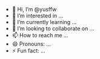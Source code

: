 - 👋 Hi, I’m @yusffw
- 👀 I’m interested in ...
- 🌱 I’m currently learning ...
- 💞️ I’m looking to collaborate on ...
- 📫 How to reach me ...
- 😄 Pronouns: ...
- ⚡ Fun fact: ...

<!---
yusffw/yusffw is a ✨ special ✨ repository because its `README.md` (this file) appears on your GitHub profile.
You can click the Preview link to take a look at your changes.
--->

